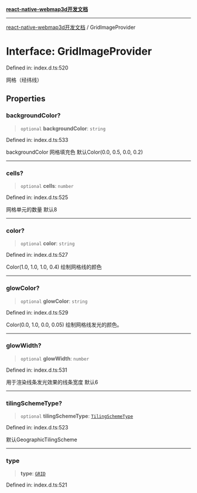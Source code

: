 [**react-native-webmap3d开发文档**](../README.md)

***

[react-native-webmap3d开发文档](../globals.md) / GridImageProvider

# Interface: GridImageProvider

Defined in: index.d.ts:520

网格（经纬线）

## Properties

### backgroundColor?

> `optional` **backgroundColor**: `string`

Defined in: index.d.ts:533

backgroundColor 网格填充色 默认Color(0.0, 0.5, 0.0, 0.2)

***

### cells?

> `optional` **cells**: `number`

Defined in: index.d.ts:525

网格单元的数量  默认8

***

### color?

> `optional` **color**: `string`

Defined in: index.d.ts:527

Color(1.0, 1.0, 1.0, 0.4)	绘制网格线的颜色

***

### glowColor?

> `optional` **glowColor**: `string`

Defined in: index.d.ts:529

Color(0.0, 1.0, 0.0, 0.05)	绘制网格线发光的颜色。

***

### glowWidth?

> `optional` **glowWidth**: `number`

Defined in: index.d.ts:531

用于渲染线条发光效果的线条宽度 默认6

***

### tilingSchemeType?

> `optional` **tilingSchemeType**: [`TilingSchemeType`](../enumerations/TilingSchemeType.md)

Defined in: index.d.ts:523

默认GeographicTilingScheme

***

### type

> **type**: [`GRID`](../enumerations/ProviderType.md#grid)

Defined in: index.d.ts:521
